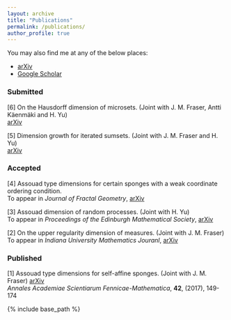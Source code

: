 ```yaml
---
layout: archive
title: "Publications"
permalink: /publications/
author_profile: true
---
```


You may also find me at any of the below places:
* [arXiv](http://arxiv.org/a/howroyd_d_1)
* [Google Scholar](https://scholar.google.co.uk/citations?user=eOurFggAAAAJ&hl=en&oi=sra)

### Submitted

[6] On the Hausdorff dimension of microsets. (Joint with J. M. Fraser, Antti K&auml;enm&auml;ki and H. Yu)  
[arXiv](https://arxiv.org/abs/1808.00707)

[5] Dimension growth for iterated sumsets. (Joint with J. M. Fraser and H. Yu)  
[arXiv](https://arxiv.org/abs/1802.03324)

### Accepted

[4] Assouad type dimensions for certain sponges with a weak coordinate ordering condition.  
To appear in *Journal of Fractal Geometry*, [arXiv](https://arxiv.org/abs/1610.04031)


[3] Assouad dimension of random processes. (Joint with H. Yu)  
To appear in *Proceedings of the Edinburgh Mathematical Society*, [arXiv](https://arxiv.org/abs/1707.02507)


[2] On the upper regularity dimension of measures. (Joint with J. M. Fraser)  
To appear in *Indiana University Mathematics Jouranl*, [arXiv](https://arxiv.org/abs/1706.09340)

### Published

[1] Assouad type dimensions for self-affine sponges. (Joint with J. M. Fraser) [arXiv](https://arxiv.org/abs/1508.03393)  
*Annales Academiae Scientiarum Fennicae-Mathematica*, **42**, (2017), 149-174

{% include base_path %}
